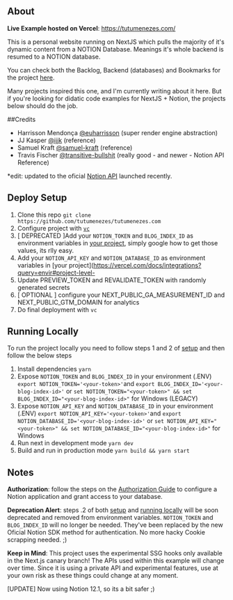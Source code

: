 ## About

**Live Example hosted on Vercel**: https://tutumenezes.com/

This is a personal website running on NextJS which pulls the majority of it's dynamic content from a NOTION Database. Meanings it's whole backend is resumed to a NOTION database.

You can check both the Backlog, Backend (databases) and Bookmarks for the project [here](https://www.notion.so/tutumenezes/tutumenezes-com-9c571887ad47453e82c8d98bcb8e50e6).

Many projects inspired this one, and I'm currently writing about it here.
But if you're looking for didatic code examples for NextJS + Notion, the projects below should do the job.

##Credits

- Harrisson Mendonça [@euharrisson](https://github.com/euharrison) (super render engine abstraction)
- JJ Kasper [@ijjk](https://github.com/ijjk/notion-blog) (reference)
- Samuel Kraft [@samuel-kraft](https://github.com/samuelkraft/notion-blog-nextjs) (reference)
- Travis Fischer [@transitive-bullshit](https://github.com/transitive-bullshit/nextjs-notion-starter-kit) (really good - and newer - Notion API Reference)

\*edit: updated to the oficial [Notion API](https://developers.notion.com/) launched recently.

## Deploy Setup

1. Clone this repo `git clone https://github.com/tutumenezes/tutumenezes.com`
2. Configure project with [`vc`](https://vercel.com/download)
3. [ DEPRECATED ]Add your `NOTION_TOKEN` and `BLOG_INDEX_ID` as environment variables in [your project](https://vercel.com/docs/integrations?query=envir#project-level-apis/project-based-environment-variables), simply google how to get those values, its rlly easy.
4. Add your `NOTION_API_KEY` and `NOTION_DATABASE_ID` as environment variables in [your project](https://vercel.com/docs/integrations?query=envir#project-level-
5. Update PREVIEW_TOKEN and REVALIDATE_TOKEN with randomly generated secrets
6. [ OPTIONAL ] configure your NEXT_PUBLIC_GA_MEASUREMENT_ID and NEXT_PUBLIC_GTM_DOMAIN for analytics
7. Do final deployment with `vc`

## Running Locally

To run the project locally you need to follow steps 1 and 2 of [setup](#deploy-setup) and then follow the below steps

1. Install dependencies `yarn`
2. Expose `NOTION_TOKEN` and `BLOG_INDEX_ID` in your environment (.ENV) `export NOTION_TOKEN='<your-token>'`and `export BLOG_INDEX_ID='<your-blog-index-id>'` or `set NOTION_TOKEN="<your-token>" && set BLOG_INDEX_ID="<your-blog-index-id>"` for Windows (LEGACY)
3. Expose `NOTION_API_KEY` and `NOTION_DATABASE_ID` in your environment (.ENV) `export NOTION_API_KEY='<your-token>'`and `export NOTION_DATABASE_ID='<your-blog-index-id>'` or `set NOTION_API_KEY="<your-token>" && set NOTION_DATABASE_ID="<your-blog-index-id>"` for Windows 
4. Run next in development mode `yarn dev`
5. Build and run in production mode `yarn build && yarn start`

## Notes

**Authorization**: follow the steps on the [Authorization Guide](https://developers.notion.com/docs/authorization) to configure a Notion application and grant access to your database.

**Deprecation Alert**: steps .2 of both [setup](#deploy-setup) and [running locally](#running-locally) will be soon deprecated and removed from environment variables. `NOTION_TOKEN` and `BLOG_INDEX_ID` will no longer be needed. They've been replaced by the new Oficial Notion SDK method for authentication. No more hacky Cookie scrapping needed. ;)

**Keep in Mind**: This project uses the experimental SSG hooks only available in the Next.js canary branch! The APIs used within this example will change over time. Since it is using a private API and experimental features, use at your own risk as these things could change at any moment.

[UPDATE] Now using Notion 12.1, so its a bit safer ;)
